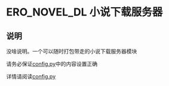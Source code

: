 # ERO_NOVEL_DL 小说下载服务器

## 说明

没啥说明。一个可以随时打包带走的小说下载服务器模块

请务必保证[config.py](config.py)中的内容设置正确

详情请阅读[config.py](config.py)